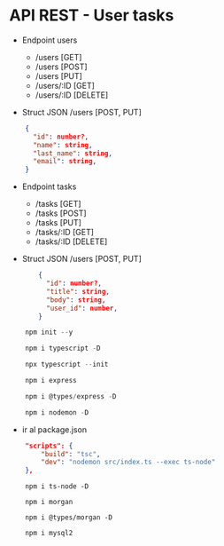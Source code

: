 # API REST - User tasks

- Endpoint users
    - /users [GET]
    - /users [POST]
    - /users [PUT]
    - /users/:ID [GET]
    - /users/:ID [DELETE]
    
- Struct JSON /users [POST, PUT]
```json
    {
      "id": number?,
      "name": string,
      "last_name": string,
      "email": string,
    }
```
- Endpoint tasks
    - /tasks [GET]
    - /tasks [POST]
    - /tasks [PUT]
    - /tasks/:ID [GET]
    - /tasks/:ID [DELETE]

- Struct JSON /users [POST, PUT]
    ```json
        {
          "id": number?,
          "title": string,
          "body": string,
          "user_id": number,
        }
    ```


```javascript
    npm init --y
```

```javascript
    npm i typescript -D
```

```javascript
    npx typescript --init
```

```javascript
    npm i express
```

```javascript
    npm i @types/express -D
```

```javascript
    npm i nodemon -D
```

- ir al package.json
```json
    "scripts": {
        "build": "tsc",
        "dev": "nodemon src/index.ts --exec ts-node"
    },
```
```npm
    npm i ts-node -D
```

```npm
    npm i morgan
```

```npm
    npm i @types/morgan -D
```

```npm
    npm i mysql2
```